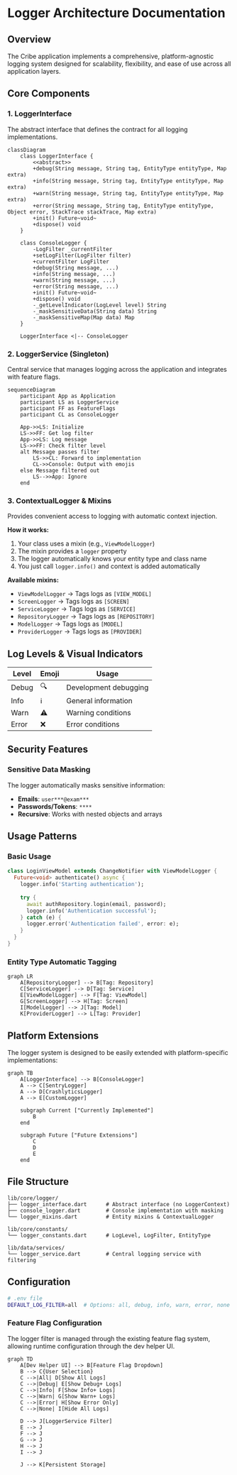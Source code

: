 # Logger Architecture Documentation

## Overview

The Cribe application implements a comprehensive, platform-agnostic logging system designed for scalability, flexibility, and ease of use across all application layers.

## Core Components

### 1. LoggerInterface

The abstract interface that defines the contract for all logging implementations.

```mermaid
classDiagram
    class LoggerInterface {
        <<abstract>>
        +debug(String message, String tag, EntityType entityType, Map extra)
        +info(String message, String tag, EntityType entityType, Map extra)
        +warn(String message, String tag, EntityType entityType, Map extra)
        +error(String message, String tag, EntityType entityType, Object error, StackTrace stackTrace, Map extra)
        +init() Future~void~
        +dispose() void
    }
    
    class ConsoleLogger {
        -LogFilter _currentFilter
        +setLogFilter(LogFilter filter)
        +currentFilter LogFilter
        +debug(String message, ...)
        +info(String message, ...)
        +warn(String message, ...)
        +error(String message, ...)
        +init() Future~void~
        +dispose() void
        -_getLevelIndicator(LogLevel level) String
        -_maskSensitiveData(String data) String
        -_maskSensitiveMap(Map data) Map
    }
    
    LoggerInterface <|-- ConsoleLogger
```

### 2. LoggerService (Singleton)

Central service that manages logging across the application and integrates with feature flags.

```mermaid
sequenceDiagram
    participant App as Application
    participant LS as LoggerService
    participant FF as FeatureFlags
    participant CL as ConsoleLogger
    
    App->>LS: Initialize
    LS->>FF: Get log filter
    App->>LS: Log message
    LS->>FF: Check filter level
    alt Message passes filter
        LS->>CL: Forward to implementation
        CL->>Console: Output with emojis
    else Message filtered out
        LS-->>App: Ignore
    end
```

### 3. ContextualLogger & Mixins

Provides convenient access to logging with automatic context injection.

**How it works:**
1. Your class uses a mixin (e.g., `ViewModelLogger`)
2. The mixin provides a `logger` property
3. The logger automatically knows your entity type and class name
4. You just call `logger.info()` and context is added automatically

**Available mixins:**
- `ViewModelLogger` → Tags logs as `[VIEW_MODEL]`
- `ScreenLogger` → Tags logs as `[SCREEN]`
- `ServiceLogger` → Tags logs as `[SERVICE]`
- `RepositoryLogger` → Tags logs as `[REPOSITORY]`
- `ModelLogger` → Tags logs as `[MODEL]`
- `ProviderLogger` → Tags logs as `[PROVIDER]`

## Log Levels & Visual Indicators

| Level | Emoji | Usage |
|-------|-------|-------|
| Debug | 🔍 | Development debugging |
| Info | ℹ️ | General information |
| Warn | ⚠️ | Warning conditions |
| Error | ❌ | Error conditions |

## Security Features

### Sensitive Data Masking

The logger automatically masks sensitive information:

- **Emails**: `user***@exam***`
- **Passwords/Tokens**: `****`
- **Recursive**: Works with nested objects and arrays


## Usage Patterns

### Basic Usage

```dart
class LoginViewModel extends ChangeNotifier with ViewModelLogger {
  Future<void> authenticate() async {
    logger.info('Starting authentication');
    
    try {
      await authRepository.login(email, password);
      logger.info('Authentication successful');
    } catch (e) {
      logger.error('Authentication failed', error: e);
    }
  }
}
```

### Entity Type Automatic Tagging

```mermaid
graph LR
    A[RepositoryLogger] --> B[Tag: Repository]
    C[ServiceLogger] --> D[Tag: Service]
    E[ViewModelLogger] --> F[Tag: ViewModel]
    G[ScreenLogger] --> H[Tag: Screen]
    I[ModelLogger] --> J[Tag: Model]
    K[ProviderLogger] --> L[Tag: Provider]
```

## Platform Extensions

The logger system is designed to be easily extended with platform-specific implementations:

```mermaid
graph TB
    A[LoggerInterface] --> B[ConsoleLogger]
    A --> C[SentryLogger]
    A --> D[CrashlyticsLogger]
    A --> E[CustomLogger]
    
    subgraph Current ["Currently Implemented"]
        B
    end
    
    subgraph Future ["Future Extensions"]
        C
        D
        E
    end
```

## File Structure

```
lib/core/logger/
├── logger_interface.dart      # Abstract interface (no LoggerContext)
├── console_logger.dart        # Console implementation with masking
└── logger_mixins.dart         # Entity mixins & ContextualLogger

lib/core/constants/
└── logger_constants.dart      # LogLevel, LogFilter, EntityType

lib/data/services/
└── logger_service.dart        # Central logging service with filtering
```

## Configuration

```bash
# .env file
DEFAULT_LOG_FILTER=all  # Options: all, debug, info, warn, error, none
```

### Feature Flag Configuration

The logger filter is managed through the existing feature flag system, allowing runtime configuration through the dev helper UI.


```mermaid
graph TD
    A[Dev Helper UI] --> B[Feature Flag Dropdown]
    B --> C{User Selection}
    C -->|All| D[Show All Logs]
    C -->|Debug| E[Show Debug+ Logs]
    C -->|Info| F[Show Info+ Logs]
    C -->|Warn| G[Show Warn+ Logs]
    C -->|Error| H[Show Error Only]
    C -->|None| I[Hide All Logs]
    
    D --> J[LoggerService Filter]
    E --> J
    F --> J
    G --> J
    H --> J
    I --> J
    
    J --> K[Persistent Storage]
```